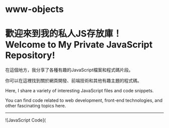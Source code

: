 # www-objects



<h1>歡迎來到我的私人JS存放庫！ <br>
Welcome to My Private JavaScript Repository!</h1>

<p>
在這個地方，我分享了各種有趣的JavaScript檔案和程式碼片段。</p>
<p>你可以在這裡找到關於網頁開發、前端技術和其他有趣主題的程式碼。</p>

<p>Here, I share a variety of interesting JavaScript files and code snippets.</p>
<p>You can find code related to web development, front-end technologies, and other fascinating topics here.</p>

---

![JavaScript Code](

